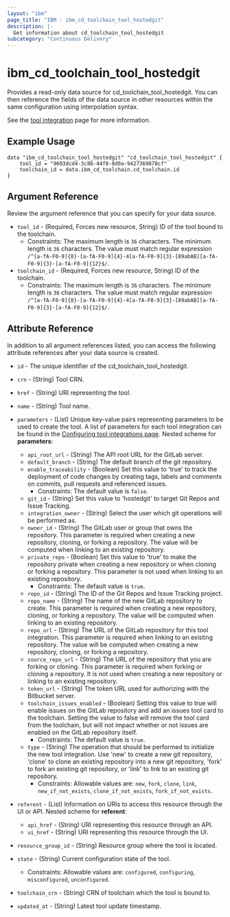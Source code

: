 ```yaml
---
layout: "ibm"
page_title: "IBM : ibm_cd_toolchain_tool_hostedgit"
description: |-
  Get information about cd_toolchain_tool_hostedgit
subcategory: "Continuous Delivery"
---
```


# ibm_cd_toolchain_tool_hostedgit

Provides a read-only data source for cd_toolchain_tool_hostedgit. You can then reference the fields of the data source in other resources within the same configuration using interpolation syntax.

See the [tool integration](https://cloud.ibm.com/docs/ContinuousDelivery?topic=ContinuousDelivery-grit) page for more information.

## Example Usage

```hcl
data "ibm_cd_toolchain_tool_hostedgit" "cd_toolchain_tool_hostedgit" {
	tool_id = "9603dcd4-3c86-44f8-8d0a-9427369878cf"
	toolchain_id = data.ibm_cd_toolchain.cd_toolchain.id
}
```

## Argument Reference

Review the argument reference that you can specify for your data source.

* `tool_id` - (Required, Forces new resource, String) ID of the tool bound to the toolchain.
  * Constraints: The maximum length is `36` characters. The minimum length is `36` characters. The value must match regular expression `/^[a-fA-F0-9]{8}-[a-fA-F0-9]{4}-4[a-fA-F0-9]{3}-[89abAB][a-fA-F0-9]{3}-[a-fA-F0-9]{12}$/`.
* `toolchain_id` - (Required, Forces new resource, String) ID of the toolchain.
  * Constraints: The maximum length is `36` characters. The minimum length is `36` characters. The value must match regular expression `/^[a-fA-F0-9]{8}-[a-fA-F0-9]{4}-4[a-fA-F0-9]{3}-[89abAB][a-fA-F0-9]{3}-[a-fA-F0-9]{12}$/`.

## Attribute Reference

In addition to all argument references listed, you can access the following attribute references after your data source is created.

* `id` - The unique identifier of the cd_toolchain_tool_hostedgit.
* `crn` - (String) Tool CRN.

* `href` - (String) URI representing the tool.

* `name` - (String) Tool name.

* `parameters` - (List) Unique key-value pairs representing parameters to be used to create the tool. A list of parameters for each tool integration can be found in the <a href="https://cloud.ibm.com/docs/ContinuousDelivery?topic=ContinuousDelivery-integrations">Configuring tool integrations page</a>.
Nested scheme for **parameters**:
	* `api_root_url` - (String) The API root URL for the GitLab server.
	* `default_branch` - (String) The default branch of the git repository.
	* `enable_traceability` - (Boolean) Set this value to 'true' to track the deployment of code changes by creating tags, labels and comments on commits, pull requests and referenced issues.
	  * Constraints: The default value is `false`.
	* `git_id` - (String) Set this value to 'hostedgit' to target Git Repos and Issue Tracking.
	* `integration_owner` - (String) Select the user which git operations will be performed as.
	* `owner_id` - (String) The GitLab user or group that owns the repository.  This parameter is required when creating a new repository, cloning, or forking a repository.  The value will be computed when linking to an existing repository.
	* `private_repo` - (Boolean) Set this value to 'true' to make the repository private when creating a new repository or when cloning or forking a repository.  This parameter is not used when linking to an existing repository.
	  * Constraints: The default value is `true`.
	* `repo_id` - (String) The ID of the Git Repos and Issue Tracking project.
	* `repo_name` - (String) The name of the new GitLab repository to create.  This parameter is required when creating a new repository, cloning, or forking a repository.  The value will be computed when linking to an existing repository.
	* `repo_url` - (String) The URL of the GitLab repository for this tool integration.  This parameter is required when linking to an existing repository.  The value will be computed when creating a new repository, cloning, or forking a repository.
	* `source_repo_url` - (String) The URL of the repository that you are forking or cloning.  This parameter is required when forking or cloning a repository.  It is not used when creating a new repository or linking to an existing repository.
	* `token_url` - (String) The token URL used for authorizing with the Bitbucket server.
	* `toolchain_issues_enabled` - (Boolean) Setting this value to true will enable issues on the GitLab repository and add an issues tool card to the toolchain.  Setting the value to false will remove the tool card from the toolchain, but will not impact whether or not issues are enabled on the GitLab repository itself.
	  * Constraints: The default value is `true`.
	* `type` - (String) The operation that should be performed to initialize the new tool integration.  Use 'new' to create a new git repository, 'clone' to clone an existing repository into a new git repository, 'fork' to fork an existing git repository, or 'link' to link to an existing git repository.
	  * Constraints: Allowable values are: `new`, `fork`, `clone`, `link`, `new_if_not_exists`, `clone_if_not_exists`, `fork_if_not_exists`.

* `referent` - (List) Information on URIs to access this resource through the UI or API.
Nested scheme for **referent**:
	* `api_href` - (String) URI representing this resource through an API.
	* `ui_href` - (String) URI representing this resource through the UI.

* `resource_group_id` - (String) Resource group where the tool is located.

* `state` - (String) Current configuration state of the tool.
  * Constraints: Allowable values are: `configured`, `configuring`, `misconfigured`, `unconfigured`.

* `toolchain_crn` - (String) CRN of toolchain which the tool is bound to.


* `updated_at` - (String) Latest tool update timestamp.

